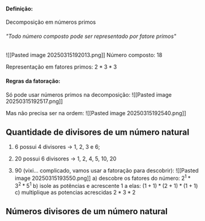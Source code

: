 
#### Definição: 

Decomposição em números primos

###### "Todo número composto pode ser representado por fatore primos"
![[Pasted image 20250315192013.png]]
Número composto: 18

Representação em fatores primos: $2 * 3 * 3$

#### Regras da fatoração:

Só pode usar números primos na decomposição:
![[Pasted image 20250315192517.png]]

Mas não precisa ser na ordem:
![[Pasted image 20250315192540.png]]

## Quantidade de divisores de um número natural

1) 6 possui 4 divisores -> 1, 2, 3 e 6;

2) 20 possui 6 divisores -> 1, 2, 4, 5, 10, 20

3) 90 (vixi... complicado, vamos usar a fatoração para descobrir):
	![[Pasted image 20250315193550.png]]
		a) descobre os fatores do número: $2^1 * 3^2 * 5^1$
		b) isole as potências e acrescente 1 a elas: $(1+1) * (2+1) * (1+1)$
		c) multiplique as potencias acrescidas $2 * 3 * 2$

## Números divisores de um número natural

